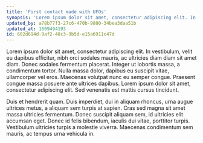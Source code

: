 ```yaml
---
title: 'First contact made with UFOs'
synopsis: 'Lorem ipsum dolor sit amet, consectetur adipiscing elit. In vestibulum, velit eu dapibus efficitur, nibh orci sodales mauris, ac ultricies diam diam sit amet diam. Donec sodales fermentum placerat.'
updated_by: a78b77f3-27c6-470b-9800-34bea3daa51b
updated_at: 1609494193
id: 602d694d-9af2-48c3-9b5d-e15a6911c47d
---
```

Lorem ipsum dolor sit amet, consectetur adipiscing elit. In vestibulum, velit eu dapibus efficitur, nibh orci sodales mauris, ac ultricies diam diam sit amet diam. Donec sodales fermentum placerat. Integer ut lobortis massa, a condimentum tortor. Nulla massa dolor, dapibus eu suscipit vitae, ullamcorper vel eros. Maecenas volutpat nunc eu semper congue. Praesent congue massa posuere ante ultrices dapibus. Lorem ipsum dolor sit amet, consectetur adipiscing elit. Sed venenatis est mattis cursus tincidunt.

Duis et hendrerit quam. Duis imperdiet, dui in aliquam rhoncus, urna augue ultrices metus, a aliquam sem turpis at sapien. Cras sed magna sit amet massa ultricies fermentum. Donec suscipit aliquam sem, id ultricies elit accumsan eget. Donec id felis bibendum, iaculis dui vitae, porttitor turpis. Vestibulum ultricies turpis a molestie viverra. Maecenas condimentum sem mauris, ac tempus urna vehicula in.
